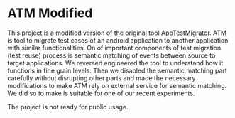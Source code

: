 # ATM Modified
This project is a modified version of the original tool [AppTestMigrator](https://ieeexplore.ieee.org/document/9270392).
ATM is tool to migrate test cases of an android application to another application with similar functionalities. 
On of important components of test migration (test reuse) process is semantic matching of events between source to target applications.
We reversed engineered the tool to understand how it functions in fine grain levels.
Then we disabled the semantic matching part carefully without disrupting other parts and made the necessary modifications to make ATM rely on external service for semantic matching. 
We did so to make is suitable for one of our recent experiments.

The project is not ready for public usage.

